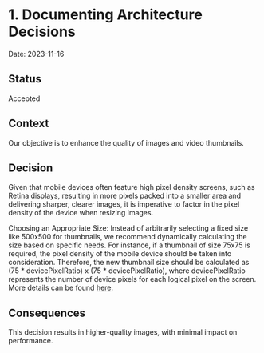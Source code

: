 # 1. Documenting Architecture Decisions

Date: 2023-11-16

## Status

Accepted

## Context

Our objective is to enhance the quality of images and video thumbnails.

## Decision

Given that mobile devices often feature high pixel density screens, such as Retina displays, resulting in more pixels packed into a smaller area and delivering sharper, clearer images, it is imperative to factor in the pixel density of the device when resizing images.

Choosing an Appropriate Size: Instead of arbitrarily selecting a fixed size like 500x500 for thumbnails, we recommend dynamically calculating the size based on specific needs. For instance, if a thumbnail of size 75x75 is required, the pixel density of the mobile device should be taken into consideration. Therefore, the new thumbnail size should be calculated as (75 * devicePixelRatio) x (75 * devicePixelRatio), where devicePixelRatio represents the number of device pixels for each logical pixel on the screen. More details can be found [here](https://github.com/fluttercandies/flutter_photo_manager/issues/579).

## Consequences

This decision results in higher-quality images, with minimal impact on performance.
